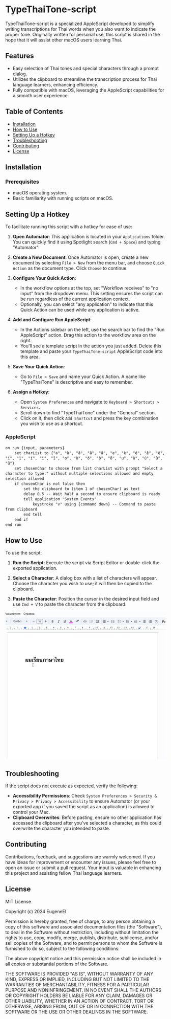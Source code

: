 # TypeThaiTone-script

TypeThaiTone-script is a specialized AppleScript developed to simplify writing transcriptions for Thai words when you also want to indicate the proper tone. Originally written for personal use, this script is shared in the hope that it will assist other macOS users learning Thai.

## Features

- Easy selection of Thai tones and special characters through a prompt dialog.
- Utilizes the clipboard to streamline the transcription process for Thai language learners, enhancing efficiency.
- Fully compatible with macOS, leveraging the AppleScript capabilities for a smooth user experience.

## Table of Contents

- [Installation](#installation)
- [How to Use](#how-to-use)
- [Setting Up a Hotkey](#setting-up-a-hotkey)
- [Troubleshooting](#troubleshooting)
- [Contributing](#contributing)
- [License](#license)

## Installation

### Prerequisites

- macOS operating system.
- Basic familiarity with running scripts on macOS.

## Setting Up a Hotkey

To facilitate running this script with a hotkey for ease of use:

1. **Open Automator**: This application is located in your `Applications` folder. You can quickly find it using Spotlight search (`Cmd + Space`) and typing "Automator".

2. **Create a New Document**: Once Automator is open, create a new document by selecting `File > New` from the menu bar, and choose `Quick Action` as the document type. Click `Choose` to continue.

3. **Configure Your Quick Action**:
    - In the workflow options at the top, set "Workflow receives" to "no input" from the dropdown menu. This setting ensures the script can be run regardless of the current application context.
    - Optionally, you can select "any application" to indicate that this Quick Action can be used while any application is active.

4. **Add and Configure Run AppleScript**:
    - In the Actions sidebar on the left, use the search bar to find the "Run AppleScript" action. Drag this action to the workflow area on the right.
    - You'll see a template script in the action you just added. Delete this template and paste your `TypeThaiTone-script` AppleScript code into this area.

5. **Save Your Quick Action**:
    - Go to `File > Save` and name your Quick Action. A name like "TypeThaiTone" is descriptive and easy to remember.

6. **Assign a Hotkey**:
    - Open `System Preferences` and navigate to `Keyboard > Shortcuts > Services`.
    - Scroll down to find "TypeThaiTone" under the "General" section.
    - Click on it, then click `Add Shortcut` and press the key combination you wish to use as a shortcut.

### AppleScript

```AppleScript
on run {input, parameters}
    set charList to {"a", "à", "á", "â", "ă", "e", "è", "é", "ê", "ě", "i", "ì", "í", "î", "ǐ", "o", "ò", "ó", "ô", "ŏ", "u", "ù", "ú", "û", "ŭ"}
    set chosenChar to choose from list charList with prompt "Select a character to type:" without multiple selections allowed and empty selection allowed
    if chosenChar is not false then
        set the clipboard to (item 1 of chosenChar) as text
        delay 0.5 -- Wait half a second to ensure clipboard is ready
        tell application "System Events"
            keystroke "v" using {command down} -- Command to paste from clipboard
        end tell
    end if
end run
```

## How to Use

To use the script:

1. **Run the Script**: Execute the script via Script Editor or double-click the exported application.

2. **Select a Character**: A dialog box with a list of characters will appear. Choose the character you wish to use; it will then be copied to the clipboard.

3. **Paste the Character**: Position the cursor in the desired input field and use `Cmd + V` to paste the character from the clipboard.

![TypeThaiTone Demo](TypeThaiTone_demo.gif)

## Troubleshooting

If the script does not execute as expected, verify the following:
- **Accessibility Permissions**: Check `System Preferences > Security & Privacy > Privacy > Accessibility` to ensure Automator (or your exported app if you saved the script as an application) is allowed to control your Mac.
- **Clipboard Overwrites**: Before pasting, ensure no other application has accessed the clipboard after you've selected a character, as this could overwrite the character you intended to paste.

## Contributing

Contributions, feedback, and suggestions are warmly welcomed. If you have ideas for improvement or encounter any issues, please feel free to open an issue or submit a pull request. Your input is valuable in enhancing this project and assisting fellow Thai language learners.

## License

MIT License

Copyright (c) 2024 EugeneEl

Permission is hereby granted, free of charge, to any person obtaining a copy
of this software and associated documentation files (the "Software"), to deal
in the Software without restriction, including without limitation the rights
to use, copy, modify, merge, publish, distribute, sublicense, and/or sell
copies of the Software, and to permit persons to whom the Software is
furnished to do so, subject to the following conditions:

The above copyright notice and this permission notice shall be included in all
copies or substantial portions of the Software.

THE SOFTWARE IS PROVIDED "AS IS", WITHOUT WARRANTY OF ANY KIND, EXPRESS OR
IMPLIED, INCLUDING BUT NOT LIMITED TO THE WARRANTIES OF MERCHANTABILITY,
FITNESS FOR A PARTICULAR PURPOSE AND NONINFRINGEMENT. IN NO EVENT SHALL THE
AUTHORS OR COPYRIGHT HOLDERS BE LIABLE FOR ANY CLAIM, DAMAGES OR OTHER
LIABILITY, WHETHER IN AN ACTION OF CONTRACT, TORT OR OTHERWISE, ARISING FROM,
OUT OF OR IN CONNECTION WITH THE SOFTWARE OR THE USE OR OTHER DEALINGS IN THE
SOFTWARE.

